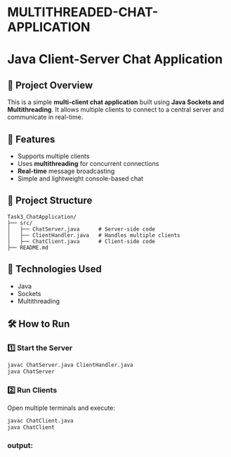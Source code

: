 # MULTITHREADED-CHAT-APPLICATION




# Java Client-Server Chat Application

## 📌 Project Overview
This is a simple **multi-client chat application** built using **Java Sockets and Multithreading**. It allows multiple clients to connect to a central server and communicate in real-time.

## 🚀 Features
- Supports multiple clients
- Uses **multithreading** for concurrent connections
- **Real-time** message broadcasting
- Simple and lightweight console-based chat

## 📂 Project Structure
```
Task3_ChatApplication/
├── src/
│   ├── ChatServer.java      # Server-side code
│   ├── ClientHandler.java   # Handles multiple clients
│   ├── ChatClient.java      # Client-side code
├── README.md
```

## 🔧 Technologies Used
- Java
- Sockets
- Multithreading

## 🛠️ How to Run
### 1️⃣ Start the Server
```sh
javac ChatServer.java ClientHandler.java
java ChatServer
```

### 2️⃣ Run Clients
Open multiple terminals and execute:
```sh
javac ChatClient.java
java ChatClient
```
### output:



